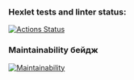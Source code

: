 ### Hexlet tests and linter status:
[![Actions Status](https://github.com/Olya-Timkova/frontend-project-44/actions/workflows/hexlet-check.yml/badge.svg)](https://github.com/Olya-Timkova/frontend-project-44/actions)

### Maintainability бейдж
[![Maintainability](https://api.codeclimate.com/v1/badges/9307ca7fae8bb7318578/maintainability)](https://codeclimate.com/github/Olya-Timkova/frontend-project-44/maintainability)